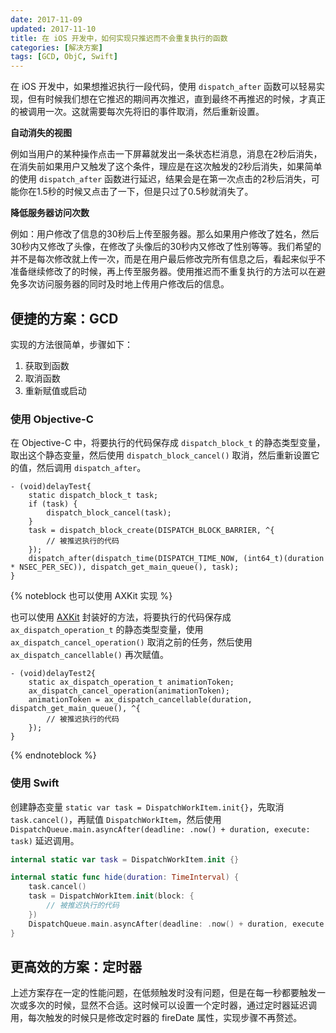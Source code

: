 ```yaml
---
date: 2017-11-09
updated: 2017-11-10
title: 在 iOS 开发中，如何实现只推迟而不会重复执行的函数
categories: [解决方案]
tags: [GCD, ObjC, Swift]
---
```


在 iOS 开发中，如果想推迟执行一段代码，使用 `dispatch_after` 函数可以轻易实现，但有时候我们想在它推迟的期间再次推迟，直到最终不再推迟的时候，才真正的被调用一次。这就需要每次先将旧的事件取消，然后重新设置。

<!-- more-->

**自动消失的视图**

例如当用户的某种操作点击一下屏幕就发出一条状态栏消息，消息在2秒后消失，在消失前如果用户又触发了这个条件，理应是在这次触发的2秒后消失，如果简单的使用 `dispatch_after` 函数进行延迟，结果会是在第一次点击的2秒后消失，可能你在1.5秒的时候又点击了一下，但是只过了0.5秒就消失了。

**降低服务器访问次数**

例如：用户修改了信息的30秒后上传至服务器。那么如果用户修改了姓名，然后30秒内又修改了头像，在修改了头像后的30秒内又修改了性别等等。我们希望的并不是每次修改就上传一次，而是在用户最后修改完所有信息之后，看起来似乎不准备继续修改了的时候，再上传至服务器。使用推迟而不重复执行的方法可以在避免多次访问服务器的同时及时地上传用户修改后的信息。

## 便捷的方案：GCD

实现的方法很简单，步骤如下：

1. 获取到函数
2. 取消函数
3. 重新赋值或启动


### 使用 Objective-C

在 Objective-C 中，将要执行的代码保存成 `dispatch_block_t` 的静态类型变量，取出这个静态变量，然后使用 `dispatch_block_cancel()` 取消，然后重新设置它的值，然后调用 `dispatch_after`。

```objc
- (void)delayTest{
    static dispatch_block_t task;
    if (task) {
        dispatch_block_cancel(task);
    }
    task = dispatch_block_create(DISPATCH_BLOCK_BARRIER, ^{
        // 被推迟执行的代码
    });
    dispatch_after(dispatch_time(DISPATCH_TIME_NOW, (int64_t)(duration * NSEC_PER_SEC)), dispatch_get_main_queue(), task);
}

```

{% noteblock 也可以使用 AXKit 实现 %}

也可以使用 [AXKit](https://github.com/xaoxuu/AXKit/) 封装好的方法，将要执行的代码保存成 `ax_dispatch_operation_t` 的静态类型变量，使用 `ax_dispatch_cancel_operation()` 取消之前的任务，然后使用 `ax_dispatch_cancellable()` 再次赋值。

```objc
- (void)delayTest2{
    static ax_dispatch_operation_t animationToken;
    ax_dispatch_cancel_operation(animationToken);
    animationToken = ax_dispatch_cancellable(duration, dispatch_get_main_queue(), ^{
        // 被推迟执行的代码
    });
}
```

{% endnoteblock %}


### 使用 Swift

创建静态变量 `static var task = DispatchWorkItem.init{}`，先取消 `task.cancel()`，再赋值 `DispatchWorkItem`，然后使用 `DispatchQueue.main.asyncAfter(deadline: .now() + duration, execute: task)` 延迟调用。

```swift
internal static var task = DispatchWorkItem.init {}

internal static func hide(duration: TimeInterval) {
    task.cancel()
    task = DispatchWorkItem.init(block: {
        // 被推迟执行的代码
    })
    DispatchQueue.main.asyncAfter(deadline: .now() + duration, execute: task)
}
```

## 更高效的方案：定时器

上述方案存在一定的性能问题，在低频触发时没有问题，但是在每一秒都要触发一次或多次的时候，显然不合适。这时候可以设置一个定时器，通过定时器延迟调用，每次触发的时候只是修改定时器的 fireDate 属性，实现步骤不再赘述。
